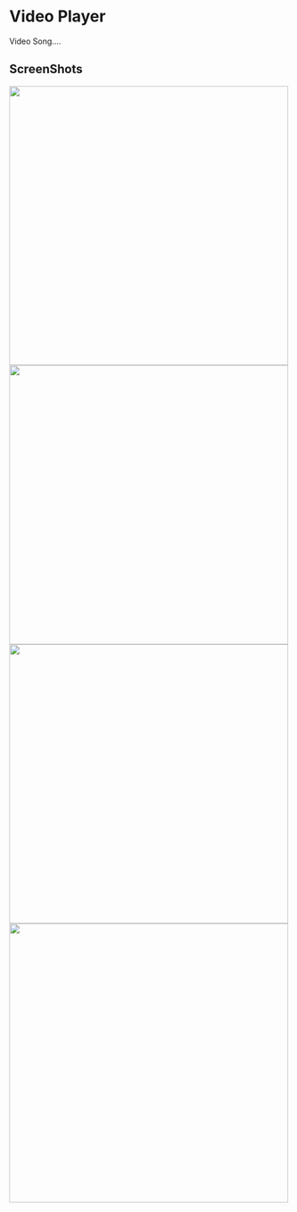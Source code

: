 # Video Player

Video Song....

## ScreenShots

   <img src = "" height="500px"/>
   <img src = "" height="500px"/>
   <img src = "" height="500px"/>
   <img src = "" height="500px"/>

